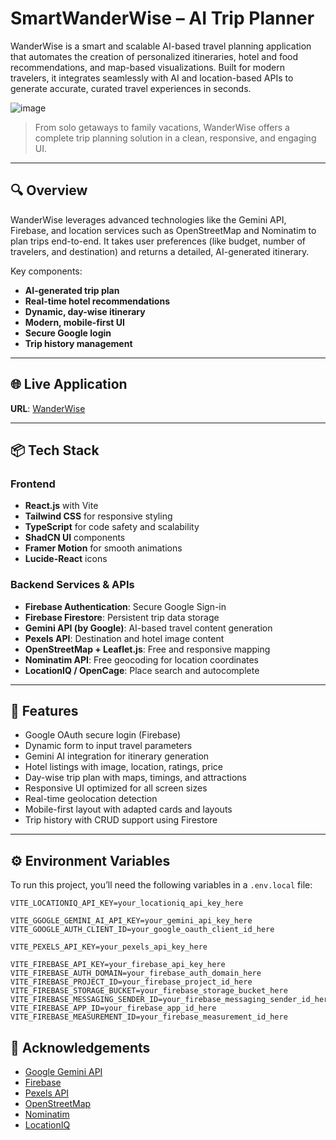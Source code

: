 # SmartWanderWise – AI Trip Planner

WanderWise is a smart and scalable AI-based travel planning application that automates the creation of personalized itineraries, hotel and food recommendations, and map-based visualizations. Built for modern travelers, it integrates seamlessly with AI and location-based APIs to generate accurate, curated travel experiences in seconds.

![image](https://github.com/user-attachments/assets/ab299f00-58ff-4f85-98bf-7902e867da2e)


> From solo getaways to family vacations, WanderWise offers a complete trip planning solution in a clean, responsive, and engaging UI.

---

## 🔍 Overview

WanderWise leverages advanced technologies like the Gemini API, Firebase, and location services such as OpenStreetMap and Nominatim to plan trips end-to-end. It takes user preferences (like budget, number of travelers, and destination) and returns a detailed, AI-generated itinerary.

Key components:
- **AI-generated trip plan**
- **Real-time hotel recommendations**
- **Dynamic, day-wise itinerary**
- **Modern, mobile-first UI**
- **Secure Google login**
- **Trip history management**

---

## 🌐 Live Application

**URL**: [WanderWise](https://wander-wise-app.netlify.app/) 

---

## 📦 Tech Stack

### Frontend
- **React.js** with Vite
- **Tailwind CSS** for responsive styling
- **TypeScript** for code safety and scalability
- **ShadCN UI** components
- **Framer Motion** for smooth animations
- **Lucide-React** icons

### Backend Services & APIs
- **Firebase Authentication**: Secure Google Sign-in
- **Firebase Firestore**: Persistent trip data storage
- **Gemini API (by Google)**: AI-based travel content generation
- **Pexels API**: Destination and hotel image content
- **OpenStreetMap + Leaflet.js**: Free and responsive mapping
- **Nominatim API**: Free geocoding for location coordinates
- **LocationIQ / OpenCage**: Place search and autocomplete

---

## 📱 Features

- Google OAuth secure login (Firebase)
- Dynamic form to input travel parameters
- Gemini AI integration for itinerary generation
- Hotel listings with image, location, ratings, price
- Day-wise trip plan with maps, timings, and attractions
- Responsive UI optimized for all screen sizes
- Real-time geolocation detection
- Mobile-first layout with adapted cards and layouts
- Trip history with CRUD support using Firestore

---


## ⚙️ Environment Variables

To run this project, you’ll need the following variables in a `.env.local` file:

```env
VITE_LOCATIONIQ_API_KEY=your_locationiq_api_key_here

VITE_GGOGLE_GEMINI_AI_API_KEY=your_gemini_api_key_here
VITE_GOOGLE_AUTH_CLIENT_ID=your_google_oauth_client_id_here

VITE_PEXELS_API_KEY=your_pexels_api_key_here

VITE_FIREBASE_API_KEY=your_firebase_api_key_here
VITE_FIREBASE_AUTH_DOMAIN=your_firebase_auth_domain_here
VITE_FIREBASE_PROJECT_ID=your_firebase_project_id_here
VITE_FIREBASE_STORAGE_BUCKET=your_firebase_storage_bucket_here
VITE_FIREBASE_MESSAGING_SENDER_ID=your_firebase_messaging_sender_id_here
VITE_FIREBASE_APP_ID=your_firebase_app_id_here
VITE_FIREBASE_MEASUREMENT_ID=your_firebase_measurement_id_here
```

## 🧾 Acknowledgements

- [Google Gemini API](https://deepmind.google/technologies/gemini/)
- [Firebase](https://firebase.google.com/)
- [Pexels API](https://www.pexels.com/api/)
- [OpenStreetMap](https://www.openstreetmap.org/)
- [Nominatim](https://nominatim.org/)
- [LocationIQ](https://locationiq.com/)

